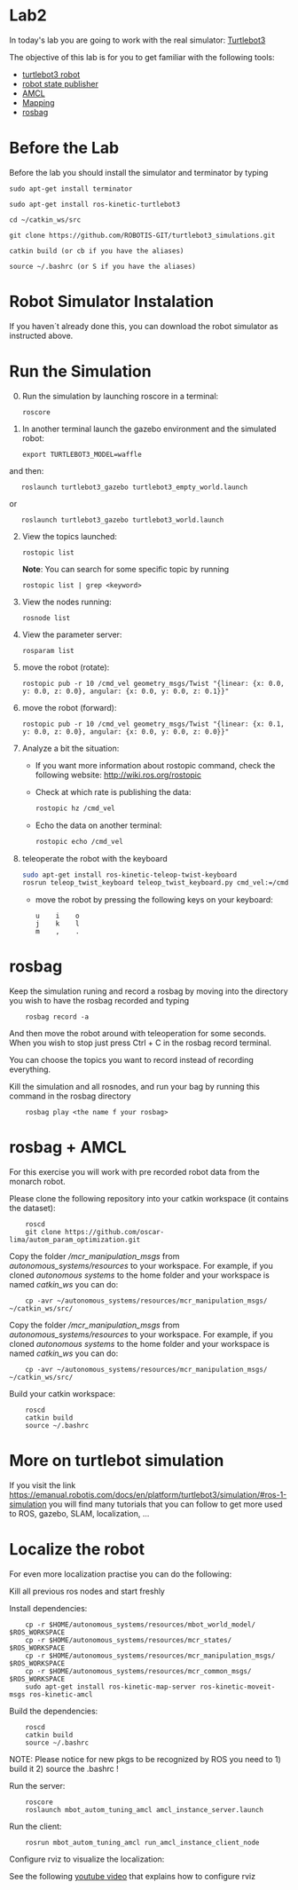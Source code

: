 Lab2
===

In today's lab you are going to work with the real simulator: [Turtlebot3](https://emanual.robotis.com/docs/en/platform/turtlebot3/simulation/)


The objective of this lab is for you to get familiar with the following tools:

- [turtlebot3 robot](https://emanual.robotis.com/docs/en/platform/turtlebot3/simulation/)
- [robot state publisher](http://wiki.ros.org/robot_state_publisher)
- [AMCL](http://wiki.ros.org/amcl)
- [Mapping](http://wiki.ros.org/gmapping)
- [rosbag](http://wiki.ros.org/rosbag)


Before the Lab
===
Before the lab you should install the simulator and terminator by typing

    sudo apt-get install terminator
    
    sudo apt-get install ros-kinetic-turtlebot3
    
    cd ~/catkin_ws/src
    
    git clone https://github.com/ROBOTIS-GIT/turtlebot3_simulations.git

    catkin build (or cb if you have the aliases)

    source ~/.bashrc (or S if you have the aliases)

Robot Simulator Instalation
===

If you haven´t already done this, you can download the robot simulator as instructed above.


Run the Simulation
==

0. Run the simulation by launching roscore in a terminal:

       roscore
       
1. In another terminal launch the gazebo environment and the simulated robot:

       export TURTLEBOT3_MODEL=waffle
       
and then:

       roslaunch turtlebot3_gazebo turtlebot3_empty_world.launch
or

       roslaunch turtlebot3_gazebo turtlebot3_world.launch
       
2. View the topics launched:

       rostopic list
       
    **Note**: You can search for some specific topic by running
       
       rostopic list | grep <keyword>
       
3. View the nodes running:

       rosnode list
       
4. View the parameter server:

       rosparam list
       
5. move the robot (rotate):

       rostopic pub -r 10 /cmd_vel geometry_msgs/Twist "{linear: {x: 0.0, y: 0.0, z: 0.0}, angular: {x: 0.0, y: 0.0, z: 0.1}}"
    
6. move the robot (forward):

       rostopic pub -r 10 /cmd_vel geometry_msgs/Twist "{linear: {x: 0.1, y: 0.0, z: 0.0}, angular: {x: 0.0, y: 0.0, z: 0.0}}"

7. Analyze a bit the situation:

    * If you want more information about rostopic command, check the following website: http://wiki.ros.org/rostopic

    * Check at which rate is publishing the data:

        ```bash
        rostopic hz /cmd_vel
        ```

    * Echo the data on another terminal:

        ```bash
        rostopic echo /cmd_vel
        ```

8. teleoperate the robot with the keyboard

    ```bash
    sudo apt-get install ros-kinetic-teleop-twist-keyboard
    rosrun teleop_twist_keyboard teleop_twist_keyboard.py cmd_vel:=/cmd_vel
    ```

    * move the robot by pressing the following keys on your keyboard:

        ```
        u    i    o
        j    k    l
        m    ,    .
        ```

rosbag
===

Keep the simulation runing and record a rosbag by moving into the directory you wish to have the rosbag recorded and typing

        rosbag record -a
        
And then move the robot around with teleoperation for some seconds. When you wish to stop just press Ctrl + C in the rosbag record terminal.
        
You can choose the topics you want to record instead of recording everything.

Kill the simulation and all rosnodes, and run your bag by running this command in the rosbag directory

        rosbag play <the name f your rosbag>


rosbag + AMCL
===

For this exercise you will work with pre recorded robot data from the monarch robot.

Please clone the following repository into your catkin workspace (it contains the dataset):

        roscd
        git clone https://github.com/oscar-lima/autom_param_optimization.git

Copy the folder */mcr_manipulation_msgs* from *autonomous_systems/resources* to your workspace. For example, if you cloned *autonomous systems* to the home folder and your workspace is named *catkin_ws* you can do:

        cp -avr ~/autonomous_systems/resources/mcr_manipulation_msgs/ ~/catkin_ws/src/
        
Copy the folder */mcr_manipulation_msgs* from *autonomous_systems/resources* to your workspace. For example, if you cloned *autonomous systems* to the home folder and your workspace is named *catkin_ws* you can do:

        cp -avr ~/autonomous_systems/resources/mcr_manipulation_msgs/ ~/catkin_ws/src/

Build your catkin workspace:
        
        roscd
        catkin build
        source ~/.bashrc
        
More on turtlebot simulation
===

If you visit the link https://emanual.robotis.com/docs/en/platform/turtlebot3/simulation/#ros-1-simulation you will find many tutorials that you can follow to get more used to ROS, gazebo, SLAM, localization, ...

Localize the robot
===
For even more localization practise you can do the following:

Kill all previous ros nodes and start freshly

Install dependencies:

        cp -r $HOME/autonomous_systems/resources/mbot_world_model/ $ROS_WORKSPACE
        cp -r $HOME/autonomous_systems/resources/mcr_states/ $ROS_WORKSPACE
        cp -r $HOME/autonomous_systems/resources/mcr_manipulation_msgs/ $ROS_WORKSPACE
        cp -r $HOME/autonomous_systems/resources/mcr_common_msgs/ $ROS_WORKSPACE
        sudo apt-get install ros-kinetic-map-server ros-kinetic-moveit-msgs ros-kinetic-amcl

Build the dependencies:

        roscd
        catkin build
        source ~/.bashrc

NOTE: Please notice for new pkgs to be recognized by ROS you need to 1) build it 2) source the .bashrc !

Run the server:

        roscore
        roslaunch mbot_autom_tuning_amcl amcl_instance_server.launch

Run the client:

        rosrun mbot_autom_tuning_amcl run_amcl_instance_client_node

Configure rviz to visualize the localization:

See the following [youtube video](https://youtu.be/8Tb2poqgDqM) that explains how to configure rviz
